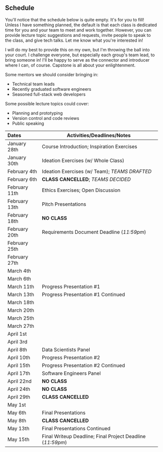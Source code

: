 ## Schedule
You'll notice that the schedule below is quite empty. It's for you to fill! Unless I have something planned, the default is that each class is dedicated time for you and your team to meet and work together. However, you can provide lecture topic suggestions and requests, invite people to speak to the class, and give tech talks. Let me know what you're interested in!

I will do my best to provide this on my own, but I'm throwing the ball into your court. I challenge everyone, but especially each group's team lead, to bring someone in! I'll be happy to serve as the connector and introducer where I can, of course. Capstone is all about your enlightenment.

Some mentors we should consider bringing in:

* Technical team leads
* Recently graduated software engineers
* Seasoned full-stack web developers

Some possible lecture topics could cover:

* Planning and prototyping
* Version control and code reviews
* Public speaking

|Dates|Activities/Deadlines/Notes|
|:---|---|
|January 28th|Course Introduction; Inspiration Exercises|
|January 30th|Ideation Exercises (w/ Whole Class)|
|February 4th|Ideation Exercises (w/ Team); _TEAMS DRAFTED_|
|February 6th|**CLASS CANCELLED**; _TEAMS DECIDED_|
|February 11th|Ethics Exercises; Open Discussion|
|February 13th|Pitch Presentations|
|February 18th|**NO CLASS**|
|February 20th|Requirements Document Deadline (_11:59pm_)|
|February 25th||
|February 27th||
|March 4th||
|March 6th||
|March 11th|Progress Presentation #1|
|March 13th|Progress Presentation #1 Continued|
|March 18th||
|March 20th||
|March 25th||
|March 27th||
|April 1st||
|April 3rd||
|April 8th|Data Scientists Panel|
|April 10th|Progress Presentation #2|
|April 15th|Progress Presentation #2 Continued|
|April 17th|Software Engineers Panel|
|April 22nd|**NO CLASS**|
|April 24th|**NO CLASS**|
|April 29th|**CLASS CANCELLED**|
|May 1st||
|May 6th|Final Presentations|
|May 8th|**CLASS CANCELLED**|
|May 13th|Final Presentations Continued|
|May 15th|Final Writeup Deadline; Final Project Deadline (_11:59pm_)|
